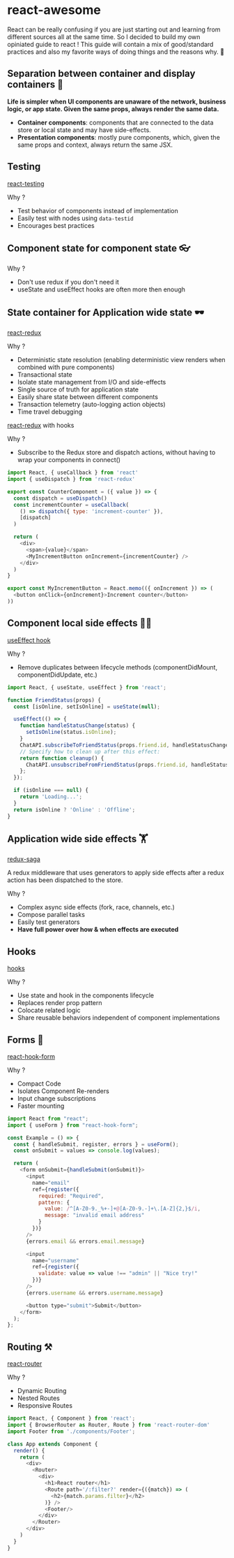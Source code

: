 # react-awesome

React can be really confusing if you are just starting out and learning from different sources all at the same time. So I decided to build my own opiniated guide to react ! This guide will contain a mix of good/standard practices and also my favorite ways of doing things and the reasons why. 🎩

## Separation between container and display containers 👣

**Life is simpler when UI components are unaware of the network, business logic, or app state. Given the same props, always render the same data.**

- **Container components**: components that are connected to the data store or local state and may have side-effects.
- **Presentation components**: mostly pure components, which, given the same props and context, always return the same JSX.

## Testing 

[react-testing](https://testing-library.com/docs/react-testing-library/intro)

Why ? 

- Test behavior of components instead of implementation
- Easily test with nodes using `data-testid`
- Encourages best practices

## Component state for component state 👓

Why ? 

- Don't use redux if you don't need it
- useState and useEffect hooks are often more then enough 

## State container for Application wide state 🕶

[react-redux](https://react-redux.js.org)

Why ? 

- Deterministic state resolution (enabling deterministic view renders when combined with pure components)
- Transactional state
- Isolate state management from I/O and side-effects
- Single source of truth for application state
- Easily share state between different components
- Transaction telemetry (auto-logging action objects)
- Time travel debugging

[react-redux](https://react-redux.js.org/api/hooks) with hooks

Why ? 

- Subscribe to the Redux store and dispatch actions, without having to wrap your components in connect()

```javascript
import React, { useCallback } from 'react'
import { useDispatch } from 'react-redux'

export const CounterComponent = ({ value }) => {
  const dispatch = useDispatch()
  const incrementCounter = useCallback(
    () => dispatch({ type: 'increment-counter' }),
    [dispatch]
  )

  return (
    <div>
      <span>{value}</span>
      <MyIncrementButton onIncrement={incrementCounter} />
    </div>
  )
}

export const MyIncrementButton = React.memo(({ onIncrement }) => (
  <button onClick={onIncrement}>Increment counter</button>
))
```

## Component local side effects 🏄🏽

[useEffect hook](https://reactjs.org/docs/hooks-effect.html)

Why ? 

- Remove duplicates between lifecycle methods (componentDidMount, componentDidUpdate, etc.)

```javascript
import React, { useState, useEffect } from 'react';

function FriendStatus(props) {
  const [isOnline, setIsOnline] = useState(null);

  useEffect(() => {
    function handleStatusChange(status) {
      setIsOnline(status.isOnline);
    }
    ChatAPI.subscribeToFriendStatus(props.friend.id, handleStatusChange);
    // Specify how to clean up after this effect:
    return function cleanup() {
      ChatAPI.unsubscribeFromFriendStatus(props.friend.id, handleStatusChange);
    };
  });

  if (isOnline === null) {
    return 'Loading...';
  }
  return isOnline ? 'Online' : 'Offline';
}
```

## Application wide side effects 🏋

[redux-saga](https://redux-saga.js.org/)

A redux middleware that uses generators to apply side effects after a redux action has been dispatched to the store. 

Why ? 

- Complex async side effects (fork, race, channels, etc.)
- Compose parallel tasks
- Easily test generators
- **Have full power over how & when effects are executed**

## Hooks 

[hooks](https://reactjs.org/docs/hooks-intro.html)

Why ? 

- Use state and hook in the components lifecycle
- Replaces render prop pattern 
- Colocate related logic
- Share reusable behaviors independent of component implementations


## Forms 📝 

[react-hook-form](https://react-hook-form.com/)

Why ? 

- Compact Code
- Isolates Component Re-renders
- Input change subscriptions
- Faster mounting

```javascript
import React from "react";
import { useForm } from "react-hook-form";

const Example = () => {
  const { handleSubmit, register, errors } = useForm();
  const onSubmit = values => console.log(values);

  return (
    <form onSubmit={handleSubmit(onSubmit)}>
      <input
        name="email"
        ref={register({
          required: "Required",
          pattern: {
            value: /^[A-Z0-9._%+-]+@[A-Z0-9.-]+\.[A-Z]{2,}$/i,
            message: "invalid email address"
          }
        })}
      />
      {errors.email && errors.email.message}

      <input
        name="username"
        ref={register({
          validate: value => value !== "admin" || "Nice try!"
        })}
      />
      {errors.username && errors.username.message}

      <button type="submit">Submit</button>
    </form>
  );
};
```

## Routing ⚒

[react-router](https://reactrouter.com/web/guides/quick-start)

Why ? 

- Dynamic Routing 
- Nested Routes
- Responsive Routes

```javascript
import React, { Component } from 'react';
import { BrowserRouter as Router, Route } from 'react-router-dom'
import Footer from './components/Footer';

class App extends Component {
  render() {
    return (
      <div>
        <Router>
          <div>
            <h1>React router</h1>
            <Route path='/:filter?' render={({match}) => (
              <h2>{match.params.filter}</h2>
            )} />
            <Footer/>
          </div>
        </Router>
      </div>
    )
  }
}
```



